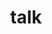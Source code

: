 ---
category: 4-letters
denotation: null
name: talk
reference_link: https://www.etymonline.com/word/talk
root_language: null
root_name: null
title: talk
type: free
word_sums:
- respelling: talk
  sum: 'Talk + '
---